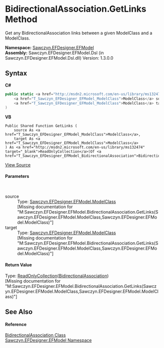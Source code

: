 # BidirectionalAssociation.GetLinks Method 
 

Get any BidirectionalAssociation links between a given ModelClass and a ModelClass.

**Namespace:**&nbsp;<a href="N_Sawczyn_EFDesigner_EFModel">Sawczyn.EFDesigner.EFModel</a><br />**Assembly:**&nbsp;Sawczyn.EFDesigner.EFModel.Dsl (in Sawczyn.EFDesigner.EFModel.Dsl.dll) Version: 1.3.0.0

## Syntax

**C#**<br />
``` C#
public static <a href="http://msdn2.microsoft.com/en-us/library/ms132474" target="_blank">ReadOnlyCollection</a><<a href="T_Sawczyn_EFDesigner_EFModel_BidirectionalAssociation">BidirectionalAssociation</a>> GetLinks(
	<a href="T_Sawczyn_EFDesigner_EFModel_ModelClass">ModelClass</a> source,
	<a href="T_Sawczyn_EFDesigner_EFModel_ModelClass">ModelClass</a> target
)
```

**VB**<br />
``` VB
Public Shared Function GetLinks ( 
	source As <a href="T_Sawczyn_EFDesigner_EFModel_ModelClass">ModelClass</a>,
	target As <a href="T_Sawczyn_EFDesigner_EFModel_ModelClass">ModelClass</a>
) As <a href="http://msdn2.microsoft.com/en-us/library/ms132474" target="_blank">ReadOnlyCollection</a>(Of <a href="T_Sawczyn_EFDesigner_EFModel_BidirectionalAssociation">BidirectionalAssociation</a>)
```

<a href="https://github.com/msawczyn/EFDesigner/tree/master/src/Dsl/GeneratedCode/DomainRelationships.cs#L3517" title="View the source code">View Source</a><br />

#### Parameters
&nbsp;<dl><dt>source</dt><dd>Type: <a href="T_Sawczyn_EFDesigner_EFModel_ModelClass">Sawczyn.EFDesigner.EFModel.ModelClass</a><br />\[Missing <param name="source"/> documentation for "M:Sawczyn.EFDesigner.EFModel.BidirectionalAssociation.GetLinks(Sawczyn.EFDesigner.EFModel.ModelClass,Sawczyn.EFDesigner.EFModel.ModelClass)"\]</dd><dt>target</dt><dd>Type: <a href="T_Sawczyn_EFDesigner_EFModel_ModelClass">Sawczyn.EFDesigner.EFModel.ModelClass</a><br />\[Missing <param name="target"/> documentation for "M:Sawczyn.EFDesigner.EFModel.BidirectionalAssociation.GetLinks(Sawczyn.EFDesigner.EFModel.ModelClass,Sawczyn.EFDesigner.EFModel.ModelClass)"\]</dd></dl>

#### Return Value
Type: <a href="http://msdn2.microsoft.com/en-us/library/ms132474" target="_blank">ReadOnlyCollection</a>(<a href="T_Sawczyn_EFDesigner_EFModel_BidirectionalAssociation">BidirectionalAssociation</a>)<br />\[Missing <returns> documentation for "M:Sawczyn.EFDesigner.EFModel.BidirectionalAssociation.GetLinks(Sawczyn.EFDesigner.EFModel.ModelClass,Sawczyn.EFDesigner.EFModel.ModelClass)"\]

## See Also


#### Reference
<a href="T_Sawczyn_EFDesigner_EFModel_BidirectionalAssociation">BidirectionalAssociation Class</a><br /><a href="N_Sawczyn_EFDesigner_EFModel">Sawczyn.EFDesigner.EFModel Namespace</a><br />